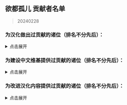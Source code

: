 ## 欲都孤儿 贡献者名单
> 20240228
### 为汉化做出过贡献的诸位（排名不分先后）：
<details>
<summary>点击展开</summary>

- CountsC(COUNTC)
- wangba12345(31769636)
- Na2OF4
- kinshisan(菌丝)
- USS-Corvan(Corvan)
- YoumuKon(YoumuKon)
- MOm0M(MOM0M)
- xiaojiZack
- infinitylose(天玄)
- polarmail(智)
- aflbdmp
- 730891196longaotian(阿雨🌧)
- soupdumpling420
- Peri-Yao
- KNKswn
- yueeeuan(薄荷奶兔)
- AnselCl(Quintillus)
- Gamez4Alpaca
- lynchYANG
- Tgdgg(糖包)
- Umineko233(UMINEKO)
- xiawu240(妖魔鬼怪快离开⭐)
- Kagamine-Rinrin(Kagamine_Lilly)
- qlyxqlyx(阿泠)
- sqbsayori
- Saltedfish1g
- 0Mr-Wolf0
- waveyl(wave)
- TMChao(芥末篮子)
- NNann1111
- minami29(minami)
- spaghetti-22
- MorLen-molan
- wuruoxi(Elf King)
- Khaos423(Mr.Lamb)
- vilandsea
- REI0909(怜)
- chary0079
- 27844
- chazi152
- drugl007
- Bl-XY(噬星鸽)
- panzian0212
- CytP-code
- PIKACA2221
- HamTario0337
- Airiowo6181(Airi_owo)
- CH3CHClCOOCH2CH3(Yugoslavia)
- wmyouff
- CyanAngle(魔女不会魔法)
- fower151
- maxnb233
- KPTKJC
- NumberSir(Number_Sir)
- FourtyThree413
- Pingu12657
- Violetahere
- rpk391
- Crow153
- OracleMystic
- Ramiel-s
- Aeserchengzi
- XDCirno9
- CharnelKan
- Barkatze
- yifan010
- Flos0310
- amekachan
- 127inch
- cphxj123(北极星)
- white-rice94
- Mizunotsuki
- saria177(泥岩的狗)
- WARMASTER-LEAns(净尘)
- zxaxxc
- cat5230(彭猫猫)
- xLuckTlyer
- tiankong-sky
- ZerxZ(深淵の鴿子)
- CKRainbow(CKRainbow)
- mao0316
- ynoppony
- chenshifu1145
- luoyilate(洛拉姆斯)
- x635(狗墩子)
- ZL-XT(ZLZXT)
- DarkWimd
- bfwqzj
- SatoriKochiya
- VincentHDLee(V)
- touttie
- XiangQixing(启星)
- 0-V-O
- szbenyx(test)
- Noirou(I.R.S.A.R)
- SilverSturgeon(银鲟鱼)
- pangbaibai27(pangb)
- Chougaliott(蔻加chouga)
- Messiahyurika0717(蓝洋雨)
- gagadog
- 2113693481(G4466)
- Lemonadestars(柠檬水)
- NiuTuran(辰未)
- onefrogxx
- Lynndaisy
- k9563461(Dorothy79)
- Albedoui
- PlutoShu2530
- dya3506(dya3506)
- acizaa(Dreaming)
- BiologyRainbow
- Blakuout
- PrunusSerrulata(PrunusSerrulata)
- Byuzh(白羽之花)
- und3rgr0vvth
- YineR0v0(YineR)
- Maenoko(Mae)
- Liano-28
- Future-R(未来)
- ORANGEEMF(华夫饼)
- Abreadpuppy
- ApostateJulian(ApostateJulian)
- Stvech
- geilian
- MuCL2023(良衣)
- InvBlaze(Sonar.)
- Chunolate(清睢Clate)
- miyako4828(miyako4828)
- qwedc001(Eric Guo)
- Nana027777777(骨头便当)
- omvjro(+++嫉妒)
- Weinear
- yizesha
- vvkbbg
- Urped
- ClameCyrus
- edabchann(edab)
- catdexe(Mamon)
- StressfulGlenn
- A-kia
- CheungJY
- CherubKuar(kuar考爾)
- Smiling0Potato(Smiling Potato)
- gn02994106(Ruby)
- Catwillow
- whiteofsky
- SenriYuki
- 3428580294(Akane)
- 23tinywishes(23wishes)

</details>

### 为建设中文维基提供过贡献的诸位（排名不分先后）：
<details>
<summary>点击展开</summary>

- +++嫉妒
- 05 Guured
- 100Zhi
- 1344535564qwa
- 15727557402zy
- 404bk
- A11216266
- A29277935
- Abcd0715
- AceEchoey
- Aiklai
- Aither
- Alouette
- Aoilen
- Artemismitty12321
- AyW
- Ayndpa
- Baiyan
- Biantai456123
- Bisan
- Charl the Internet User
- ChenItse
- Chiangchiang
- Cindy531824
- Creeping
- Ddzzkun
- Deer
- DestroyerS
- DmsHunk
- Dr.Benzin
- Drlaoyang
- DynamicPageList3 extension
- Estella Clockwork
- Eudemonism00
- F82731848
- Fgftgh
- Flammis023
- Fox hezi02
- FungiEggroll
- Ghost08
- GhostMiku117
- GraySparrow
- Gurgle
- Haluki81
- HanedaToMo
- Hawkmoth
- Hiroko
- Hyphakinshi
- Iijjj
- JIZ
- K2496745900
- Kalopsia
- Khaos423
- Kinvinyl
- KylarLoveLoveLove
- Ladiangory
- Liuyu1122
- Lukute
- Luminescence 516
- LuneFox
- Luohe
- MOW0
- MagicalAstrogy
- Maidlinmo
- Marsz413
- Mathevellae
- MediaWiki default
- Meguri
- Mian rouge
- Mist007
- Miyako4828
- Momo(afk)
- Momoku1112
- MoonSa
- Morgas
- Nic0t1ner
- Nigredo420
- Nina061201
- NoDFB
- Nonavere
- Number Sir
- Orchid712
- Otokam
- PONTIFEXJULIAN
- Plm
- PolarisLin
- PolliaJ
- PrunusSerrulata
- Purelewd
- Purelewd1
- Qing Jue
- R18gWhen
- Redesilow
- Rhine
- Rhy-cea
- Ricoincolor
- RobinSuKi
- RonseThurro
- S0870217
- Selene-Ling
- Shaun
- Shuangyuanland
- Sigmoni
- SoraL
- SpispsW
- Stagger
- Star1825
- Starrrr
- Strike-AI
- Tinygrox
- Tlyer
- Touched
- Vampile
- WT4D
- WakaWakaMaya
- WhiteSprite
- Wisjdhap
- Wit-prophet
- Wtl9242006
- Wutiaomiao
- Www3077665332
- XSabes
- Ximena520
- Xioalang2550
- Ycy.
- Yukki
- Yuyu-o
- Zoe096423
- 什么也不会
- 伊斯
- 佘临
- 六黄
- 北极星勾陈一
- 千纸鹤
- 卢本伟
- 哈哈哈
- 地下室
- 坏鹅
- 夜牧
- 小学生
- 崇宫白狼
- 幽灵是一款我的一生挚爱
- 心宿二
- 惊恐地凝视
- 惠高木惠
- 慈
- 方糖于杯中回转
- 昭雪
- 查查塞维
- 柳
- 沈
- 沙沙
- 没水
- 狗子
- 琉影
- 琊樂
- 电飞鼠
- 羽蝶蝶
- 翔子
- 菜地里的大白菜
- 西里斯小店
- 轻语的风
- 阿利森沃桑
- 阿白的小宝存
- 陌年微凉
- 霜蓝梦凝
- 音银

</details>

### 为改进汉化内容提供过贡献的诸位（排名不分先后）：
<details>
<summary>点击展开</summary>

- unins000
- 77676zero
- EvolveCrow
- ann049
- qwzther
- dambakana
- 4567569
- Khaos423
- whosthegi
- ChenqianZhang
- yoyoliu9189
- ShiroArashi
- IzIzuu
- macaca1014
- Eleus7
- Lanyilane
- trlaitioer
- kusadact
- titituto
- 404bako
- branpurnae
- xzhxtl
- XyMinxin
- Trenza1ore
- Clara174
- Ricoincolor
- rainfall1019
- 117xxx
- Minaduki-Shigure
- caotiyu
- chair4500
- lzl1lzl
- FrostNova67204
- liwangerde
- 1235789gzy1
- ParticleG
- bd-star
- HAL900O
- creeping1023
- Pony-CW
- Raven-233486
- HanHan3z
- ruuu219
- ducklord50
- Shio84587
- Otilia0372
- xurui165023
- Zero20000
- arottenpen
- Meowmeow030
- bb7355608
- EndlessNull
- PostMeridy
- hyakuyamikaera
- sheepog
- reibu
- mengyuxiangsui
- cybergeekboy
- DachuiWong
- orchid712
- TheLostAlice
- status102
- Benotasheep
- Tobba-13
- paikoo
- mirrormirroronwall
- KaranoAkira
- Zior2107
- w1847766036
- sturnu3
- haitun202
- MC-Qim
- Lyoko-Jeremie
- knepts
- aliya2333
- PichuChen
- Ham-desu
- francescahsu
- ultrakgh
- 2805671972
- LeavesWind233
- Rxase
- HSSkyBoy
- NormanDSG
- eltociear
- mark2330
- Dr-lian
- Imokodesu
- HanFengRuYue
- FrShepherd
- kklovehh
- Paul-16098
- morrisan428
- GuHaiYin
- search7
- Aliceven
- yatounoneko
- WhiteCloud0106
- fengqilantian
- 2077930253
- Shifinia
- XonlookerX
- kaze-0
- 0423allenallen
- zhengxiaoyao0716
- MarieilS
- Gularo
- meowmeowmeowmeowmeomeoww
- longlongint
- qb0071011
- yimoandloucy
- zmh007007
- Dahuludemaomi
- thatskysze
- Kyereach
- dufy2000
- Yeddaa
- Neeeo26
- Xiamufeng-0828
- sgsfz
- czjz97
- slvai13
- OpheliaSH
- nekobolo1
- NumberSir
- PrunusSerrulata
- Trkyuu
- Akizuki1529
- Grizel4
- linonetwo
- salagadoola
- inchei
- 46ZSLSLO6
- Nep-Timeline
- Eudemonism00
- Zeta1002
- yuban01652
- begentle2662
- un114514okk
- HotoCocoaco
- uhohohoho
- Kaitwolf
- Cambarila
- mzji
- ripplelin
- ShiroSakurairo
- shanmujiuya
- 15x3
- WinterL
- Hankiebutter
- nagato19981008
- hedynn
- Meow0x7E
- Ghost1420
- nerine0
- whangb11
- BananaBox9487
- Ark-Two

</details>
